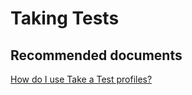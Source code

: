 <properties
	pageTitle="Taking Tests"
	description="Taking Tests"
	service="microsoft.intune"
	resource="intune"
	authors="mackie1604"
	displayOrder=""
	selfHelpType="generic"
	supportTopicIds="32568697"
	resourceTags=""
	productPesIds="15584"
	cloudEnvironments="public"
	articleId="ea2f385c-ce3f-4102-aeba-bf3acb2367b4"
/>

# Taking Tests

## **Recommended documents**

[How do I use Take a Test profiles?](https://docs.microsoft.com/intune-education/take-a-test-profiles)<br>



